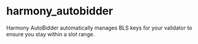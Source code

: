 # harmony_autobidder
Harmony AutoBidder automatically manages BLS keys for your validator
to ensure you stay within a slot range.
